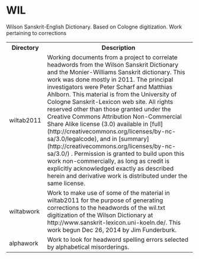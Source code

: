 WIL
===

Wilson Sanskrit-English Dictionary. Based on Cologne digitization. Work pertaining to corrections

<table>
<tr><th>Directory</th> <th>Description</th></tr>

<tr>

<td>wiltab2011</td>
<td>Working documents from a project to correlate headwords from
             the Wilson Sanskrit Dictionary and the Monier-Williams Sanskrit
             dictionary.  This work was done mostly in 2011.  The principal
             investigators were Peter Scharf and Matthias Ahlborn.  This
             material is from the University of Cologne Sanskrit-Lexicon
             web site.  
             All rights reserved other than those granted under the Creative Commons Attribution
             Non-Commercial Share Alike license (3.0) available in [full]
             (http://creativecommons.org/licenses/by-nc-sa/3.0/legalcode), and in [summary]
             (http://creativecommons.org/licenses/by-nc-sa/3.0/) . Permission is
             granted to build upon this work non-commercially, as long as credit is explicitly
             acknowledged exactly as described herein and derivative work is distributed under the
             same license.
</td>
</tr>
<tr>        
<td>wiltabwork</td>
<td> Work to make use of some of the material in wiltab2011 for the purpose of generating
             corrections to the headwords of the wil.txt digitization of the Wilson Dictionary
             at http://www.sanskrit-lexicon.uni-koeln.de/.  This work begun Dec 26, 2014 by
	     Jim Funderburk.
</td>
</tr>
<tr>
<td>alphawork</td>
<td> Work to look for headword spelling errors selected by alphabetical misorderings.
</td>
</tr>
</table>